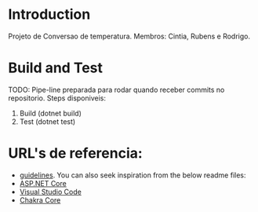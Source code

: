 # Introduction 
Projeto de Conversao de temperatura. Membros: Cintia, Rubens e Rodrigo.

# Build and Test
TODO: Pipe-line preparada para rodar quando receber commits no repositorio. Steps disponiveis:

1.	Build (dotnet build)
2.	Test (dotnet test)

# URL's de referencia:

- [guidelines](https://docs.microsoft.com/en-us/azure/devops/repos/git/create-a-readme?view=azure-devops). You can also seek inspiration from the below readme files:
- [ASP.NET Core](https://github.com/aspnet/Home)
- [Visual Studio Code](https://github.com/Microsoft/vscode)
- [Chakra Core](https://github.com/Microsoft/ChakraCore)